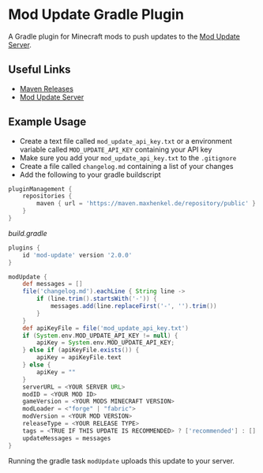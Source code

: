 # Mod Update Gradle Plugin

A Gradle plugin for Minecraft mods to push updates to the [Mod Update Server](https://github.com/henkelmax/mod-update-server).

## Useful Links

- [Maven Releases](https://maven.maxhenkel.de/#/releases/de/maxhenkel/mod-update/mod-update)
- [Mod Update Server](https://github.com/henkelmax/mod-update-server)

## Example Usage

- Create a text file called `mod_update_api_key.txt` or a environment variable called `MOD_UPDATE_API_KEY` containing your API key
- Make sure you add your `mod_update_api_key.txt` to the `.gitignore`
- Create a file called `changelog.md` containing a list of your changes
- Add the following to your gradle buildscript


``` groovy
pluginManagement {
    repositories {
        maven { url = 'https://maven.maxhenkel.de/repository/public' }
    }
}
```

*build.gradle*
``` groovy
plugins {
    id 'mod-update' version '2.0.0'
}

modUpdate {
    def messages = []
    file('changelog.md').eachLine { String line ->
        if (line.trim().startsWith('-')) {
            messages.add(line.replaceFirst('-', '').trim())
        }
    }
    def apiKeyFile = file('mod_update_api_key.txt')
    if (System.env.MOD_UPDATE_API_KEY != null) {
        apiKey = System.env.MOD_UPDATE_API_KEY;
    } else if (apiKeyFile.exists()) {
        apiKey = apiKeyFile.text
    } else {
        apiKey = ""
    }
    serverURL = <YOUR SERVER URL>
    modID = <YOUR MOD ID>
    gameVersion = <YOUR MODS MINECRAFT VERSION>
    modLoader = <"forge" | "fabric">
    modVersion = <YOUR MOD VERSION>
    releaseType = <YOUR RELEASE TYPE>
    tags = <TRUE IF THIS UPDATE IS RECOMMENDED> ? ['recommended'] : []
    updateMessages = messages
}
```

Running the gradle task `modUpdate` uploads this update to your server.